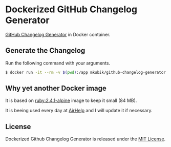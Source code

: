 # Dockerized GitHub Changelog Generator
[GitHub Changelog Generator](https://github.com/skywinder/github-changelog-generator) in Docker container.

## Generate the Changelog
Run the following command with your arguments.

```bash
$ docker run -it --rm -v $(pwd):/app mkubik/github-changelog-generator
```

## Why yet another Docker image

It is based on [ruby:2.4.1-alpine](https://hub.docker.com/_/ruby/) image to keep it small (84 MB).

It is beeing used every day at [AirHelp](https://www.airhelp.com) and I will update it if necessary.

## License

Dockerized Github Changelog Generator is released under the [MIT License](http://www.opensource.org/licenses/MIT).
